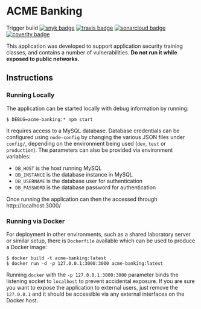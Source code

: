 # ACME Banking
Trigger build
[![snyk badge](https://snyk.io/test/github/urma/acme-banking/badge.svg)](https://snyk.io/test/github/urma/acme-banking)
[![travis badge](https://travis-ci.org/urma/acme-banking.svg?branch=master)](https://travis-ci.org/urma/acme-banking)
[![sonarcloud badge](https://sonarcloud.io/api/project_badges/measure?project=acme-banking&metric=alert_status)](https://sonarcloud.io/dashboard?id=acme-banking)
[![coverity badge](https://scan.coverity.com/projects/16476/badge.svg)](https://scan.coverity.com/projects/urma-acme-banking)

This application was developed to support application security
training classes, and contains a number of vulnerabilities.
**Do not run it while exposed to public networks.**

## Instructions

### Running Locally
The application can be started locally with debug information
by running:
```
$ DEBUG=acme-banking:* npm start
```

It requires access to a MySQL database. Database credentials can be configured
using `node-config` by changing the various JSON files under `config/`, depending
on the environment being used (`dev`, `test` or `production`). The parameters
can also be provided via environment variables:
* `DB_HOST` is the host running MySQL
* `DB_INSTANCE` is the database instance in MySQL
* `DB_USERNAME` is the database user for authentication
* `DB_PASSWORD` is the database password for authentication

Once running the application can then the accessed through
http://localhost:3000/

### Running via Docker
For deployment in other environments, such as a shared
laboratory server or similar setup, there is `Dockerfile`
available which can be used to produce a Docker image:

```
$ docker build -t acme-banking:latest .
$ docker run -d -p 127.0.0.1:3000:3000 acme-banking:latest
```

Running `docker` with the `-p 127.0.0.1:3000:3000` parameter
binds the listening socket to `localhost` to prevent
accidental exposure. If you are sure you want to expose the
application to external users, just remove the `127.0.0.1` and
it should be accessible via any external interfaces on the
Docker host.
